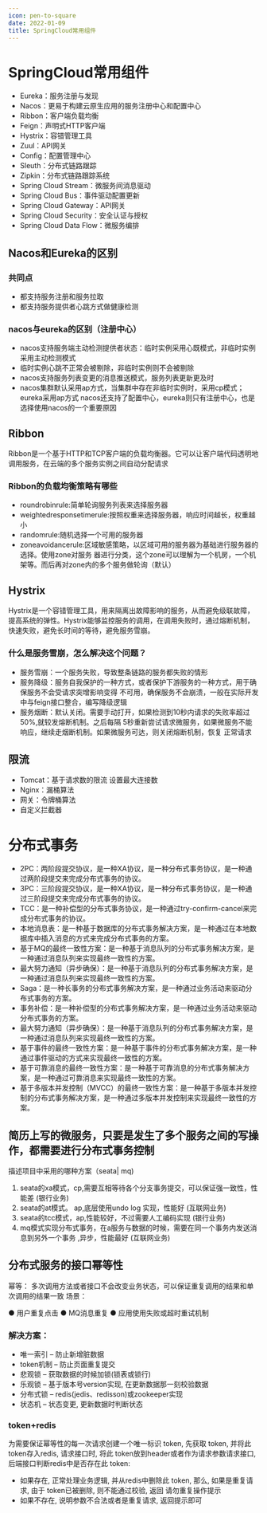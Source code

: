 ```yaml
---
icon: pen-to-square
date: 2022-01-09
title: SpringCloud常用组件
---
```

# SpringCloud常用组件
- Eureka：服务注册与发现
- Nacos：更易于构建云原生应用的服务注册中心和配置中心
- Ribbon：客户端负载均衡
- Feign：声明式HTTP客户端
- Hystrix：容错管理工具
- Zuul：API网关
- Config：配置管理中心
- Sleuth：分布式链路跟踪
- Zipkin：分布式链路跟踪系统
- Spring Cloud Stream：微服务间消息驱动
- Spring Cloud Bus：事件驱动配置更新
- Spring Cloud Gateway：API网关
- Spring Cloud Security：安全认证与授权
- Spring Cloud Data Flow：微服务编排

## Nacos和Eureka的区别
### 共同点
- 都支持服务注册和服务拉取
- 都支持服务提供者心跳方式做健康检测
### nacos与eureka的区别（注册中心）
- nacos支持服务端主动检测提供者状态：临时实例采用心既模式，非临时实例采用主动检测模式
- 临时实例心跳不正常会被剔除，非临时实例则不会被剔除
- nacos支持服务列表变更的消息推送模式，服务列表更新更及时
- nacos集群默认采用ap方式，当集群中存在非临时实例时，采用cp模式；eureka采用ap方式
nacos还支持了配置中心，eureka则只有注册中心，也是选择使用nacos的一个重要原因

## Ribbon
Ribbon是一个基于HTTP和TCP客户端的负载均衡器。它可以让客户端代码透明地调用服务，在云端的多个服务实例之间自动分配请求
### Ribbon的负载均衡策略有哪些
- roundrobinrule:简单轮询服务列表来选择服务器
- weightedresponsetimerule:按照权重来选择服务器，响应时间越长，权重越小
- randomrule:随机选择一个可用的服务器
- zoneavoidancerule:区域敏感策略，以区域可用的服务器为基础进行服务器的选择。使用zone对服务
器进行分类，这个zone可以理解为一个机房，一个机架等。而后再对zone内的多个服务做轮询（默认）

## Hystrix
Hystrix是一个容错管理工具，用来隔离出故障影响的服务，从而避免级联故障，提高系统的弹性。Hystrix能够监控服务的调用，在调用失败时，通过熔断机制，快速失败，避免长时间的等待，避免服务雪崩。
### 什么是服务雪崩，怎么解决这个问题？
- 服务雪崩：一个服务失败，导致整条链路的服务都失败的情形
- 服务降级：服务自我保护的一种方式，或者保护下游服务的一种方式，用于确保服务不会受请求突增影响变得
不可用，确保服务不会崩溃，一般在实际开发中与feign接口整合，编写降级逻辑
- 服务烟断：默认关闭。需要手动打开，如果检测到10秒内请求的失败率超过50%,就较发熔断机制。之后每隔
5秒重新尝试请求微服务，如果微服务不能响应，继续走烟断机制。如果微服务可达，则关闭熔断机制，恢复
正常请求

## 限流
- Tomcat：基于请求数的限流  设置最大连接数
- Nginx：漏桶算法
- 网关：令牌桶算法
- 自定义拦截器


# 分布式事务
-  2PC：两阶段提交协议，是一种XA协议，是一种分布式事务协议，是一种通过两阶段提交来完成分布式事务的协议。
- 3PC：三阶段提交协议，是一种XA协议，是一种分布式事务协议，是一种通过三阶段提交来完成分布式事务的协议。
- TCC：是一种补偿型的分布式事务协议，是一种通过try-confirm-cancel来完成分布式事务的协议。
- 本地消息表：是一种基于数据库的分布式事务解决方案，是一种通过在本地数据库中插入消息的方式来完成分布式事务的方案。
- 基于MQ的最终一致性方案：是一种基于消息队列的分布式事务解决方案，是一种通过消息队列来实现最终一致性的方案。
- 最大努力通知（异步确保）：是一种基于消息队列的分布式事务解决方案，是一种通过消息队列来实现最终一致性的方案。
- Saga：是一种长事务的分布式事务解决方案，是一种通过业务活动来驱动分布式事务的方案。
- 事务补偿：是一种补偿型的分布式事务解决方案，是一种通过业务活动来驱动分布式事务的方案。
- 最大努力通知（异步确保）：是一种基于消息队列的分布式事务解决方案，是一种通过消息队列来实现最终一致性的方案。
- 基于事件的最终一致性方案：是一种基于事件的分布式事务解决方案，是一种通过事件驱动的方式来实现最终一致性的方案。
- 基于可靠消息的最终一致性方案：是一种基于可靠消息的分布式事务解决方案，是一种通过可靠消息来实现最终一致性的方案。
- 基于多版本并发控制（MVCC）的最终一致性方案：是一种基于多版本并发控制的分布式事务解决方案，是一种通过多版本并发控制来实现最终一致性的方案。


## 简历上写的微服务，只要是发生了多个服务之间的写操作，都需要进行分布式事务控制
描述项目中采用的哪种方案（seata| mq)
1. seata的xa模式，cp,需要互相等待各个分支事务提交，可以保证强一致性，性能差 (银行业务)
2. seata的at模式。 ap,底层使用undo log 实现，性能好 (互联网业务)
3. seata的tcc模式，ap,性能较好，不过需要人工编码实现 (银行业务) 
4. mq模式实现分布式事务，在a服务与数据的时候，需要在同一个事务内发送消息到另外一个事务
,异步，性能最好 (互联网业务)

## 分布式服务的接口幂等性
幂等： 多次调用方法或者接口不会改变业务状态，可以保证重复调用的结果和单次调用的结果一致
场景：

● 用户重复点击
● MQ消息重复
● 应用使用失败或超时重试机制

### 解决方案：
- 唯一索引 – 防止新增脏数据
- token机制 – 防止页面重复提交
- 悲观锁 – 获取数据的时候加锁(锁表或锁行)
- 乐观锁 – 基于版本号version实现, 在更新数据那一刻校验数据
- 分布式锁 – redis(jedis、redisson)或zookeeper实现
- 状态机 – 状态变更, 更新数据时判断状态

### token+redis
为需要保证幂等性的每一次请求创建一个唯一标识 token, 先获取 token, 并将此 token存入redis, 请求接口时, 将此 token放到header或者作为请求参数请求接口, 后端接口判断redis中是否存在此 token:
- 如果存在, 正常处理业务逻辑, 并从redis中删除此 token, 那么, 如果是重复请求, 由于 token已被删除, 则不能通过校验, 返回 请勿重复操作提示
- 如果不存在, 说明参数不合法或者是重复请求, 返回提示即可